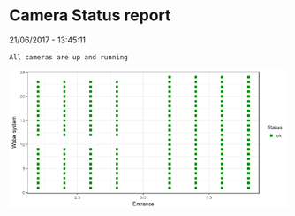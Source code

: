 Camera Status report
================
21/06/2017 - 13:45:11

    All cameras are up and running

![](camreport_files/figure-markdown_github/unnamed-chunk-2-1.png)
